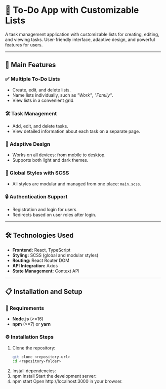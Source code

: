 # 📝 **To-Do App with Customizable Lists**

A task management application with customizable lists for creating, editing, and viewing tasks. User-friendly interface, adaptive design, and powerful features for users.

---

## 🚀 **Main Features**

### ✅ **Multiple To-Do Lists**  
- Create, edit, and delete lists.  
- Name lists individually, such as *"Work"*, *"Family"*.  
- View lists in a convenient grid.

### 🛠️ **Task Management**  
- Add, edit, and delete tasks.  
- View detailed information about each task on a separate page.

### 🌈 **Adaptive Design**  
- Works on all devices: from mobile to desktop.  
- Supports both light and dark themes.

### 🎨 **Global Styles with SCSS**  
- All styles are modular and managed from one place: `main.scss`.

### 🔒 **Authentication Support**  
- Registration and login for users.  
- Redirects based on user roles after login.
---

## 🛠️ **Technologies Used**
- **Frontend:** React, TypeScript  
- **Styling:** SCSS (global and modular styles)  
- **Routing:** React Router DOM  
- **API Integration:** Axios  
- **State Management:** Context API  
---

## 📋 **Installation and Setup**

### 🔧 **Requirements**
- **Node.js** (>=16)  
- **npm** (>=7) or **yarn**  

### ⚙️ **Installation Steps**
1. Clone the repository:  
   ```bash
   git clone <repository-url>
   cd <repository-folder>
2. Install dependencies:
3. npm install
Start the development server:
4. npm start
Open http://localhost:3000 in your browser.

